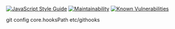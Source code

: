 [![JavaScript Style Guide](https://img.shields.io/badge/code_style-standard-brightgreen.svg)](https://standardjs.com)
[![Maintainability](https://api.codeclimate.com/v1/badges/d4e9d557c6b1d8fe28b5/maintainability)](https://codeclimate.com/github/gblok/ssr/maintainability)
[![Known Vulnerabilities](https://snyk.io/test/github/gblok/ssr/badge.svg?targetFile=package.json)](https://snyk.io/test/github/gblok/ssr?targetFile=package.json)


git config core.hooksPath etc/githooks
